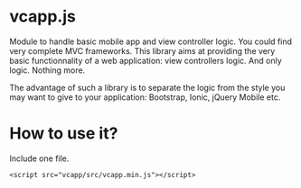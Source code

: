 vcapp.js
========

Module to handle basic mobile app and view controller logic. You could find very complete MVC frameworks. This library aims at providing the very basic functionnality of a web application: view controllers logic. And only logic. Nothing more.

The advantage of such a library is to separate the logic from the style you may want to give to your application: Bootstrap, Ionic, jQuery Mobile etc.

# How to use it?
Include one file.

```
<script src="vcapp/src/vcapp.min.js"></script>
```
